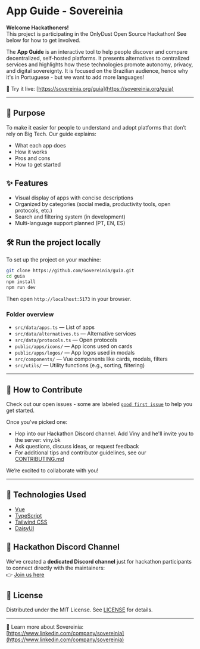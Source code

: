 # App Guide - Sovereinia

**Welcome Hackathoners!**  
This project is participating in the OnlyDust Open Source Hackathon! See below for how to get involved.

The **App Guide** is an interactive tool to help people discover and compare decentralized, self-hosted platforms. It presents alternatives to centralized services and highlights how these technologies promote autonomy, privacy, and digital sovereignty. It is focused on the Brazilian audience, hence why it's in Portuguese - but we want to add more languages! 

🔗 Try it live: [https://sovereinia.org/guia](https://sovereinia.org/guia)

---

## 📌 Purpose

To make it easier for people to understand and adopt platforms that don’t rely on Big Tech. Our guide explains:

- What each app does
- How it works
- Pros and cons
- How to get started

## ✨ Features

- Visual display of apps with concise descriptions
- Organized by categories (social media, productivity tools, open protocols, etc.)
- Search and filtering system (in development)
- Multi-language support planned (PT, EN, ES)

## 🛠 Run the project locally

To set up the project on your machine:

```bash
git clone https://github.com/Sovereinia/guia.git
cd guia
npm install
npm run dev
```

Then open `http://localhost:5173` in your browser.

### Folder overview

- `src/data/apps.ts` — List of apps  
- `src/data/alternatives.ts` — Alternative services  
- `src/data/protocols.ts` — Open protocols  
- `public/apps/icons/` — App icons used on cards  
- `public/apps/logos/` — App logos used in modals  
- `src/components/` — Vue components like cards, modals, filters  
- `src/utils/` — Utility functions (e.g., sorting, filtering)

---

## 🧪 How to Contribute

Check out our open issues - some are labeled [`good first issue`](https://github.com/Sovereinia/guia/issues?q=is%3Aissue+is%3Aopen+label%3A%22good+first+issue%22) to help you get started.  

Once you've picked one:

- Hop into our Hackathon Discord channel. Add Viny and he'll invite you to the server: viny.bk
- Ask questions, discuss ideas, or request feedback
- For additional tips and contributor guidelines, see our [CONTRIBUTING.md](./CONTRIBUTING.md)

We’re excited to collaborate with you!

---

## 🧰 Technologies Used

- [Vue](https://vuejs.org/)
- [TypeScript](https://www.typescriptlang.org/)
- [Tailwind CSS](https://tailwindcss.com/)
- [DaisyUI](https://daisyui.com/)

## 💬 Hackathon Discord Channel

We’ve created a **dedicated Discord channel** just for hackathon participants to connect directly with the maintainers:  
👉 [Join us here](https://discordapp.com/channels/1365364448461721611/1376586127443623976)

## 📄 License

Distributed under the MIT License. See [LICENSE](./LICENSE) for details.

---

🔗 Learn more about Sovereinia: [https://www.linkedin.com/company/sovereinia](https://www.linkedin.com/company/sovereinia)
